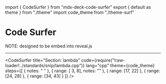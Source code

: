 import { CodeSurfer } from "mdx-deck-code-surfer"
export { default as theme } from "./theme"
import code_theme from "./theme-surf"

# Code Surfer

NOTE: designed to be embed into reveal.js

---
<CodeSurfer
  title="Section: lambda"
  code={require("!raw-loader!../standards/snip/lambda.cpp")}
  lang="cpp"
  theme={code_theme}
  steps={[
    { notes: " " },
    { range: [ 3,  8], notes: "" },
    { range: [17, 22] },
    { range: [24, 28] },
    { range: [34, 43] }
  ]}
/>